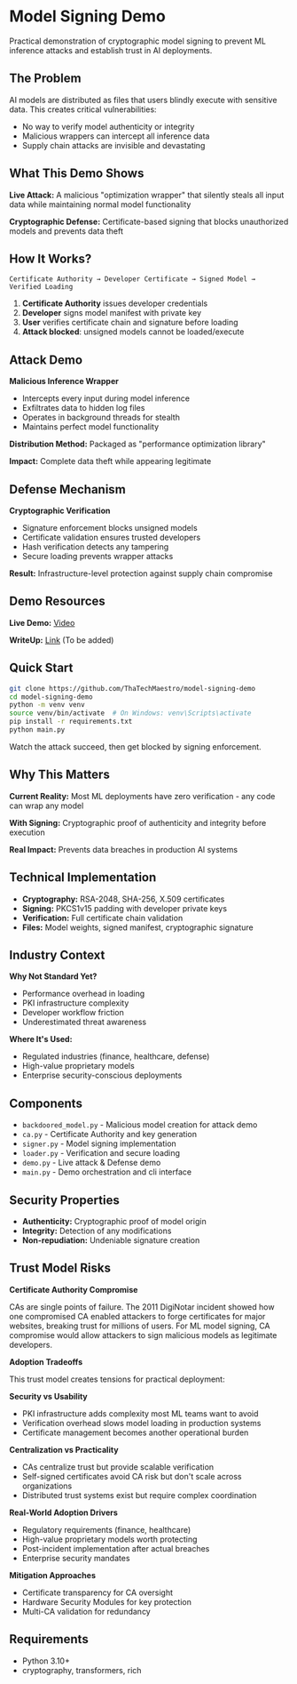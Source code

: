 # Model Signing Demo

Practical demonstration of cryptographic model signing to prevent ML inference attacks and establish trust in AI deployments.

## The Problem

AI models are distributed as files that users blindly execute with sensitive data. This creates critical vulnerabilities:
- No way to verify model authenticity or integrity
- Malicious wrappers can intercept all inference data
- Supply chain attacks are invisible and devastating

## What This Demo Shows

**Live Attack:** A malicious "optimization wrapper" that silently steals all input data while maintaining normal model functionality

**Cryptographic Defense:** Certificate-based signing that blocks unauthorized models and prevents data theft

## How It Works?

```
Certificate Authority → Developer Certificate → Signed Model → Verified Loading
```

1. **Certificate Authority** issues developer credentials
2. **Developer** signs model manifest with private key
3. **User** verifies certificate chain and signature before loading
4. **Attack blocked**: unsigned models cannot be loaded/execute

## Attack Demo

**Malicious Inference Wrapper**
- Intercepts every input during model inference
- Exfiltrates data to hidden log files
- Operates in background threads for stealth
- Maintains perfect model functionality

**Distribution Method:** Packaged as "performance optimization library"

**Impact:** Complete data theft while appearing legitimate

## Defense Mechanism

**Cryptographic Verification**
- Signature enforcement blocks unsigned models
- Certificate validation ensures trusted developers
- Hash verification detects any tampering
- Secure loading prevents wrapper attacks

**Result:** Infrastructure-level protection against supply chain compromise

## Demo Resources

**Live Demo:**
[Video](https://youtu.be/a_mig6vx2ks?si=pJJUAuRBGw5Zpj6s)

**WriteUp:**
[Link]() (To be added)

## Quick Start

```bash
git clone https://github.com/ThaTechMaestro/model-signing-demo
cd model-signing-demo
python -m venv venv
source venv/bin/activate  # On Windows: venv\Scripts\activate
pip install -r requirements.txt
python main.py
```

Watch the attack succeed, then get blocked by signing enforcement.

## Why This Matters

**Current Reality:** Most ML deployments have zero verification - any code can wrap any model

**With Signing:** Cryptographic proof of authenticity and integrity before execution

**Real Impact:** Prevents data breaches in production AI systems

## Technical Implementation

- **Cryptography:** RSA-2048, SHA-256, X.509 certificates
- **Signing:** PKCS1v15 padding with developer private keys
- **Verification:** Full certificate chain validation
- **Files:** Model weights, signed manifest, cryptographic signature

## Industry Context

**Why Not Standard Yet?**
- Performance overhead in loading
- PKI infrastructure complexity  
- Developer workflow friction
- Underestimated threat awareness

**Where It's Used:**
- Regulated industries (finance, healthcare, defense)
- High-value proprietary models
- Enterprise security-conscious deployments

## Components
- `backdoored_model.py` - Malicious model creation for attack demo
- `ca.py` - Certificate Authority and key generation
- `signer.py` - Model signing implementation
- `loader.py` - Verification and secure loading
- `demo.py` - Live attack & Defense demo
- `main.py` - Demo orchestration and cli interface

## Security Properties

- **Authenticity:** Cryptographic proof of model origin
- **Integrity:** Detection of any modifications
- **Non-repudiation:** Undeniable signature creation

## Trust Model Risks

**Certificate Authority Compromise**

CAs are single points of failure. The 2011 DigiNotar incident showed how one compromised CA enabled attackers to forge certificates for major websites, breaking trust for millions of users. For ML model signing, CA compromise would allow attackers to sign malicious models as legitimate developers.

**Adoption Tradeoffs**

This trust model creates tensions for practical deployment:

**Security vs Usability**
- PKI infrastructure adds complexity most ML teams want to avoid
- Verification overhead slows model loading in production systems
- Certificate management becomes another operational burden

**Centralization vs Practicality** 
- CAs centralize trust but provide scalable verification
- Self-signed certificates avoid CA risk but don't scale across organizations
- Distributed trust systems exist but require complex coordination

**Real-World Adoption Drivers**
- Regulatory requirements (finance, healthcare)
- High-value proprietary models worth protecting  
- Post-incident implementation after actual breaches
- Enterprise security mandates

**Mitigation Approaches**
- Certificate transparency for CA oversight
- Hardware Security Modules for key protection
- Multi-CA validation for redundancy

## Requirements

- Python 3.10+
- cryptography, transformers, rich